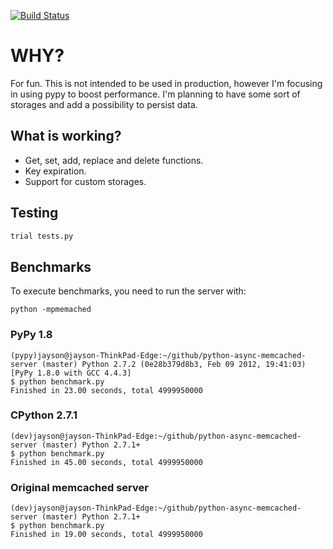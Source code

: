 [![Build Status](https://secure.travis-ci.org/jaysonsantos/python-async-memcached-server.png?branch=master)](http://travis-ci.org/jaysonsantos/python-async-memcached-server)

# WHY?
For fun.
This is not intended to be used in production, however I'm focusing in using pypy to boost performance.
I'm planning to have some sort of storages and add a possibility to persist data.

## What is working?
- Get, set, add, replace and delete functions.
- Key expiration.
- Support for custom storages.

## Testing
```bash
trial tests.py
```

## Benchmarks
To execute benchmarks, you need to run the server with:
```
python -mpmemached
```

### PyPy 1.8
```
(pypy)jayson@jayson-ThinkPad-Edge:~/github/python-async-memcached-server (master) Python 2.7.2 (0e28b379d8b3, Feb 09 2012, 19:41:03) [PyPy 1.8.0 with GCC 4.4.3]
$ python benchmark.py 
Finished in 23.00 seconds, total 4999950000
```

### CPython 2.7.1
```
(dev)jayson@jayson-ThinkPad-Edge:~/github/python-async-memcached-server (master) Python 2.7.1+
$ python benchmark.py 
Finished in 45.00 seconds, total 4999950000
```

### Original memcached server
```
(dev)jayson@jayson-ThinkPad-Edge:~/github/python-async-memcached-server (master) Python 2.7.1+
$ python benchmark.py 
Finished in 19.00 seconds, total 4999950000
```